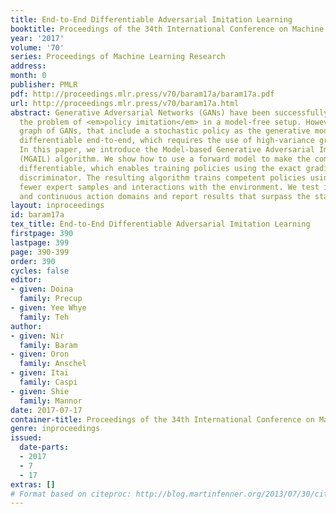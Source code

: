 ```yaml
---
title: End-to-End Differentiable Adversarial Imitation Learning
booktitle: Proceedings of the 34th International Conference on Machine Learning
year: '2017'
volume: '70'
series: Proceedings of Machine Learning Research
address: 
month: 0
publisher: PMLR
pdf: http://proceedings.mlr.press/v70/baram17a/baram17a.pdf
url: http://proceedings.mlr.press/v70/baram17a.html
abstract: Generative Adversarial Networks (GANs) have been successfully applied to
  the problem of <em>policy imitation</em> in a model-free setup. However, the computation
  graph of GANs, that include a stochastic policy as the generative model, is no longer
  differentiable end-to-end, which requires the use of high-variance gradient estimation.
  In this paper, we introduce the Model-based Generative Adversarial Imitation Learning
  (MGAIL) algorithm. We show how to use a forward model to make the computation fully
  differentiable, which enables training policies using the exact gradient of the
  discriminator. The resulting algorithm trains competent policies using relatively
  fewer expert samples and interactions with the environment. We test it on both discrete
  and continuous action domains and report results that surpass the state-of-the-art.
layout: inproceedings
id: baram17a
tex_title: End-to-End Differentiable Adversarial Imitation Learning
firstpage: 390
lastpage: 399
page: 390-399
order: 390
cycles: false
editor:
- given: Doina
  family: Precup
- given: Yee Whye
  family: Teh
author:
- given: Nir
  family: Baram
- given: Oron
  family: Anschel
- given: Itai
  family: Caspi
- given: Shie
  family: Mannor
date: 2017-07-17
container-title: Proceedings of the 34th International Conference on Machine Learning
genre: inproceedings
issued:
  date-parts:
  - 2017
  - 7
  - 17
extras: []
# Format based on citeproc: http://blog.martinfenner.org/2013/07/30/citeproc-yaml-for-bibliographies/
---
```

